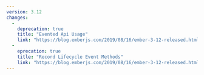 ```yaml
---
version: 3.12
changes:
  -
    deprecation: true
    title: "Evented Api Usage"
    link: "https://blog.emberjs.com/2019/08/16/ember-3-12-released.html"
  -
    eprecation: true
    title: "Record Lifecycle Event Methods"
    link: "https://blog.emberjs.com/2019/08/16/ember-3-12-released.html"
---
```


